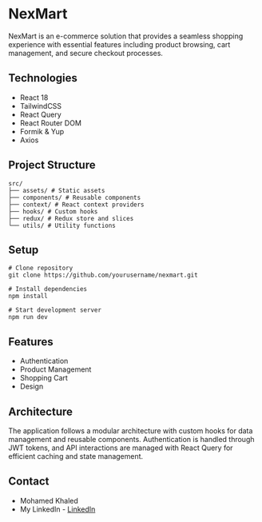 # NexMart

NexMart is an e-commerce solution that provides a seamless shopping experience with essential features including product browsing, cart management, and secure checkout processes.

## Technologies

- React 18
- TailwindCSS
- React Query
- React Router DOM
- Formik & Yup
- Axios

## Project Structure

```
src/
├── assets/ # Static assets
├── components/ # Reusable components
├── context/ # React context providers
├── hooks/ # Custom hooks
├── redux/ # Redux store and slices
└── utils/ # Utility functions
```

## Setup

```
# Clone repository
git clone https://github.com/yourusername/nexmart.git

# Install dependencies
npm install

# Start development server
npm run dev
```

## Features
- Authentication
- Product Management
- Shopping Cart
- Design

## Architecture
The application follows a modular architecture with custom hooks for data management and reusable components. Authentication is handled through JWT tokens, and API interactions are managed with React Query for efficient caching and state management.

## Contact
- Mohamed Khaled
- My LinkedIn - [LinkedIn](https://www.linkedin.com/in/mohamedkhaled-eg/)
